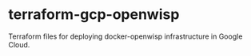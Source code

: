 # terraform-gcp-openwisp
Terraform files for deploying docker-openwisp infrastructure in Google Cloud.
